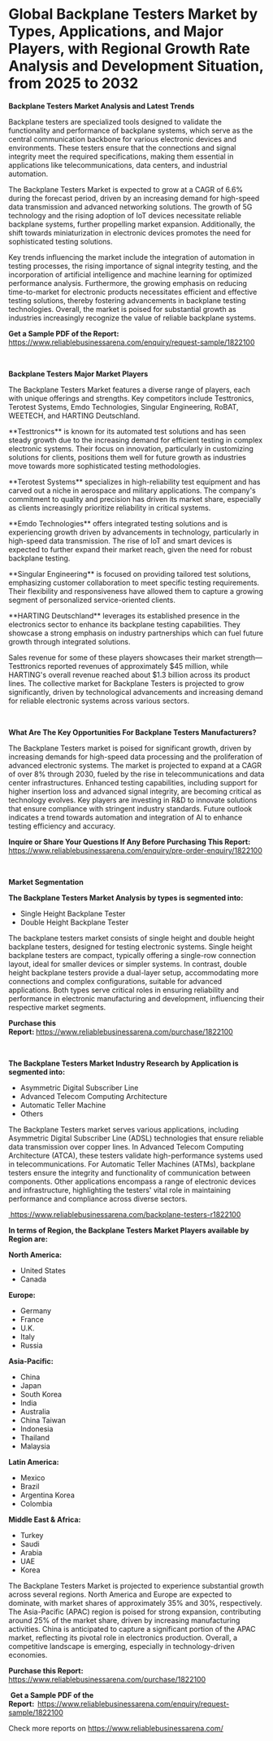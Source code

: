 <p><h1>Global Backplane Testers Market by Types, Applications, and Major Players, with Regional Growth Rate Analysis and Development Situation, from 2025 to 2032</h1></p><p><strong>Backplane Testers Market Analysis and Latest Trends</strong></p>
<p><p>Backplane testers are specialized tools designed to validate the functionality and performance of backplane systems, which serve as the central communication backbone for various electronic devices and environments. These testers ensure that the connections and signal integrity meet the required specifications, making them essential in applications like telecommunications, data centers, and industrial automation.</p><p>The Backplane Testers Market is expected to grow at a CAGR of 6.6% during the forecast period, driven by an increasing demand for high-speed data transmission and advanced networking solutions. The growth of 5G technology and the rising adoption of IoT devices necessitate reliable backplane systems, further propelling market expansion. Additionally, the shift towards miniaturization in electronic devices promotes the need for sophisticated testing solutions. </p><p>Key trends influencing the market include the integration of automation in testing processes, the rising importance of signal integrity testing, and the incorporation of artificial intelligence and machine learning for optimized performance analysis. Furthermore, the growing emphasis on reducing time-to-market for electronic products necessitates efficient and effective testing solutions, thereby fostering advancements in backplane testing technologies. Overall, the market is poised for substantial growth as industries increasingly recognize the value of reliable backplane systems.</p></p>
<p><strong>Get a Sample PDF of the Report:&nbsp;</strong> <a href="https://www.reliablebusinessarena.com/enquiry/request-sample/1822100?utm_campaign=3569&utm_medium=2&utm_source=Github&utm_content=ia&utm_term=09042025&utm_id=backplane-testers">https://www.reliablebusinessarena.com/enquiry/request-sample/1822100</a></p>
<p>&nbsp;</p>
<p><strong>Backplane Testers Major Market Players</strong></p>
<p><p>The Backplane Testers Market features a diverse range of players, each with unique offerings and strengths. Key competitors include Testtronics, Terotest Systems, Emdo Technologies, Singular Engineering, RoBAT, WEETECH, and HARTING Deutschland.</p><p>**Testtronics** is known for its automated test solutions and has seen steady growth due to the increasing demand for efficient testing in complex electronic systems. Their focus on innovation, particularly in customizing solutions for clients, positions them well for future growth as industries move towards more sophisticated testing methodologies.</p><p>**Terotest Systems** specializes in high-reliability test equipment and has carved out a niche in aerospace and military applications. The company's commitment to quality and precision has driven its market share, especially as clients increasingly prioritize reliability in critical systems.</p><p>**Emdo Technologies** offers integrated testing solutions and is experiencing growth driven by advancements in technology, particularly in high-speed data transmission. The rise of IoT and smart devices is expected to further expand their market reach, given the need for robust backplane testing.</p><p>**Singular Engineering** is focused on providing tailored test solutions, emphasizing customer collaboration to meet specific testing requirements. Their flexibility and responsiveness have allowed them to capture a growing segment of personalized service-oriented clients.</p><p>**HARTING Deutschland** leverages its established presence in the electronics sector to enhance its backplane testing capabilities. They showcase a strong emphasis on industry partnerships which can fuel future growth through integrated solutions.</p><p>Sales revenue for some of these players showcases their market strength—Testtronics reported revenues of approximately $45 million, while HARTING's overall revenue reached about $1.3 billion across its product lines. The collective market for Backplane Testers is projected to grow significantly, driven by technological advancements and increasing demand for reliable electronic systems across various sectors.</p></p>
<p>&nbsp;</p>
<p><strong>What Are The Key Opportunities For Backplane Testers Manufacturers?</strong></p>
<p><p>The Backplane Testers market is poised for significant growth, driven by increasing demands for high-speed data processing and the proliferation of advanced electronic systems. The market is projected to expand at a CAGR of over 8% through 2030, fueled by the rise in telecommunications and data center infrastructures. Enhanced testing capabilities, including support for higher insertion loss and advanced signal integrity, are becoming critical as technology evolves. Key players are investing in R&D to innovate solutions that ensure compliance with stringent industry standards. Future outlook indicates a trend towards automation and integration of AI to enhance testing efficiency and accuracy.</p></p>
<p><strong>Inquire or Share Your Questions If Any Before Purchasing This Report:</strong> <a href="https://www.reliablebusinessarena.com/enquiry/pre-order-enquiry/1822100?utm_campaign=3569&utm_medium=2&utm_source=Github&utm_content=ia&utm_term=09042025&utm_id=backplane-testers">https://www.reliablebusinessarena.com/enquiry/pre-order-enquiry/1822100</a></p>
<p>&nbsp;</p>
<p><strong>Market Segmentation</strong></p>
<p><strong>The Backplane Testers Market Analysis by types is segmented into:</strong></p>
<p><ul><li>Single Height Backplane Tester</li><li>Double Height Backplane Tester</li></ul></p>
<p><p>The backplane testers market consists of single height and double height backplane testers, designed for testing electronic systems. Single height backplane testers are compact, typically offering a single-row connection layout, ideal for smaller devices or simpler systems. In contrast, double height backplane testers provide a dual-layer setup, accommodating more connections and complex configurations, suitable for advanced applications. Both types serve critical roles in ensuring reliability and performance in electronic manufacturing and development, influencing their respective market segments.</p></p>
<p><strong>Purchase this Report:&nbsp;</strong><a href="https://www.reliablebusinessarena.com/purchase/1822100?utm_campaign=3569&utm_medium=2&utm_source=Github&utm_content=ia&utm_term=09042025&utm_id=backplane-testers">https://www.reliablebusinessarena.com/purchase/1822100</a></p>
<p>&nbsp;</p>
<p><strong>The Backplane Testers Market Industry Research by Application is segmented into:</strong></p>
<p><ul><li>Asymmetric Digital Subscriber Line</li><li>Advanced Telecom Computing Architecture</li><li>Automatic Teller Machine</li><li>Others</li></ul></p>
<p><p>The Backplane Testers market serves various applications, including Asymmetric Digital Subscriber Line (ADSL) technologies that ensure reliable data transmission over copper lines. In Advanced Telecom Computing Architecture (ATCA), these testers validate high-performance systems used in telecommunications. For Automatic Teller Machines (ATMs), backplane testers ensure the integrity and functionality of communication between components. Other applications encompass a range of electronic devices and infrastructure, highlighting the testers' vital role in maintaining performance and compliance across diverse sectors.</p></p>
<p><a href="https://www.reliablebusinessarena.com/backplane-testers-r1822100?utm_campaign=3569&utm_medium=2&utm_source=Github&utm_content=ia&utm_term=09042025&utm_id=backplane-testers">&nbsp;https://www.reliablebusinessarena.com/backplane-testers-r1822100</a></p>
<p><strong>In terms of Region, the Backplane Testers Market Players available by Region are:</strong></p>
<p>
    <p> <strong> North America: </strong>
        <ul>
            <li>United States</li>
            <li>Canada</li>
        </ul>
        </p> 
    <p> <strong> Europe: </strong>
        <ul>
            <li>Germany</li>
            <li>France</li>
            <li>U.K.</li>
            <li>Italy</li>
            <li>Russia</li>
        </ul>
        </p> 
    <p> <strong> Asia-Pacific: </strong>
        <ul>
            <li>China</li>
            <li>Japan</li>
            <li>South Korea</li>
            <li>India</li>
            <li>Australia</li>
            <li>China Taiwan</li>
            <li>Indonesia</li>
            <li>Thailand</li>
            <li>Malaysia</li>
        </ul>
        </p> 
    <p> <strong> Latin America: </strong>
        <ul>
            <li>Mexico</li>
            <li>Brazil</li>
            <li>Argentina Korea</li>
            <li>Colombia</li>
        </ul>
        </p> 
    <p> <strong> Middle East & Africa: </strong>
        <ul>
            <li>Turkey</li>
            <li>Saudi</li>
            <li>Arabia</li>
            <li>UAE</li>
            <li>Korea</li>
        </ul>
    </p>
    </p>
<p><p>The Backplane Testers Market is projected to experience substantial growth across several regions. North America and Europe are expected to dominate, with market shares of approximately 35% and 30%, respectively. The Asia-Pacific (APAC) region is poised for strong expansion, contributing around 25% of the market share, driven by increasing manufacturing activities. China is anticipated to capture a significant portion of the APAC market, reflecting its pivotal role in electronics production. Overall, a competitive landscape is emerging, especially in technology-driven economies.</p></p>
<p><strong>Purchase this Report: </strong><a href="https://www.reliablebusinessarena.com/purchase/1822100?utm_campaign=3569&utm_medium=2&utm_source=Github&utm_content=ia&utm_term=09042025&utm_id=backplane-testers">https://www.reliablebusinessarena.com/purchase/1822100</a></p>
<p>&nbsp;<strong>Get a Sample PDF of the Report:&nbsp;&nbsp;</strong><a href="https://www.reliablebusinessarena.com/enquiry/request-sample/1822100?utm_campaign=3569&utm_medium=2&utm_source=Github&utm_content=ia&utm_term=09042025&utm_id=backplane-testers">https://www.reliablebusinessarena.com/enquiry/request-sample/1822100</a></p>
<p><strong></strong></p>
<p>Check more reports on <a href="https://www.reliablebusinessarena.com/?utm_campaign=3569&utm_medium=2&utm_source=Github&utm_content=ia&utm_term=09042025&utm_id=backplane-testers">https://www.reliablebusinessarena.com/</a></p>